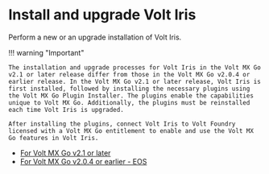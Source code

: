 # Install and upgrade Volt Iris

Perform a new or an upgrade installation of Volt Iris.

!!! warning "Important"

    The installation and upgrade processes for Volt Iris in the Volt MX Go v2.1 or later release differ from those in the Volt MX Go v2.0.4 or earlier release. In the Volt MX Go v2.1 or later release, Volt Iris is first installed, followed by installing the necessary plugins using the Volt MX Go Plugin Installer. The plugins enable the capabilities unique to Volt MX Go. Additionally, the plugins must be reinstalled each time Volt Iris is upgraded.

    After installing the plugins, connect Volt Iris to Volt Foundry licensed with a Volt MX Go entitlement to enable and use the Volt MX Go features in Volt Iris.

- [For Volt MX Go v2.1 or later](installiris.md)
- [For Volt MX Go v2.0.4 or earlier - EOS](upgradeiris.md)
